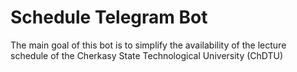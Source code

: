 # Schedule Telegram Bot

The main goal of this bot is to simplify the availability of the lecture schedule of the Cherkasy State Technological University (ChDTU)
